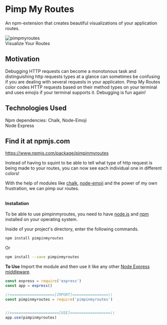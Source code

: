 # Pimp My Routes

An npm-extension that creates beautiful visualizations of your application routes. 

![pimpmyroutes](https://user-images.githubusercontent.com/64286678/138533187-4338dd28-a2bc-4fd2-a450-5410c5899e04.png)
<br/>
Visualize Your Routes 

## Motivation
Debugging HTTP requests can become a monotonous task and distinguishing http requests types at a glance can sometimes be confusing if you are dealing with several requests in your applicaton. Pimp My Routes color codes HTTP requests based on their method types on your terminal and uses emojis if your terminal supports it. Debugging is fun again! 

## Technologies Used
Npm dependencies: Chalk, Node-Emoji <br/>
Node Express

## Find it at npmjs.com
https://www.npmjs.com/package/pimpinmyroutes

Instead of having to squint to be able to tell what type of http request is being made to your routes, you can now see each individual one in different colors!

With the help of modules like [chalk](https://www.npmjs.com/package/chalk), [node-emoji](https://www.npmjs.com/package/node-emoji) and the power of my own frustration, we can pimp our routes.


<br>**Installation**</br>\
To be able to use pimpinmyroutes, you need to have [node.js](https://nodejs.org/en/) and [npm ](https://github.com/npm/npm#super-easy-install) installed on your operating system.

Inside of your project's directory, enter the following commands.
```bash
npm install pimpinmyroutes
```
Or

```bash
npm install --save pimpinmyroutes
```


**To Use**
Import the module and then use it like any other [Node Express middleware](https://expressjs.com/en/guide/using-middleware.html).
```js
const express = require('express')
const app = express()

//====================[IMPORT]================\\
const pimpinmyroutes = require('pimpinmyroutes')


//======================[USE]==================\\
app.use(pimpinmyroutes)

````

